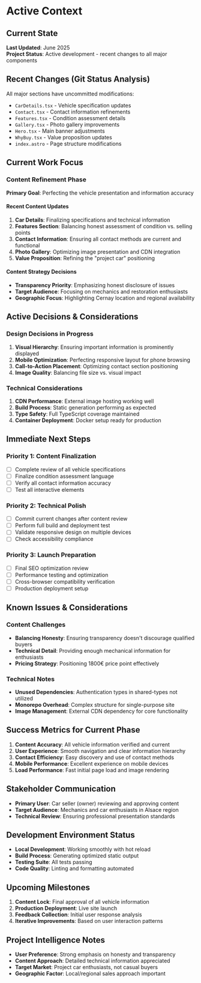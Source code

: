 # Active Context

## Current State

**Last Updated**: June 2025  
**Project Status**: Active development - recent changes to all major components

## Recent Changes (Git Status Analysis)

All major sections have uncommitted modifications:

- `CarDetails.tsx` - Vehicle specification updates
- `Contact.tsx` - Contact information refinements
- `Features.tsx` - Condition assessment details
- `Gallery.tsx` - Photo gallery improvements
- `Hero.tsx` - Main banner adjustments
- `WhyBuy.tsx` - Value proposition updates
- `index.astro` - Page structure modifications

## Current Work Focus

### Content Refinement Phase

**Primary Goal**: Perfecting the vehicle presentation and information accuracy

#### Recent Content Updates

1. **Car Details**: Finalizing specifications and technical information
2. **Features Section**: Balancing honest assessment of condition vs. selling points
3. **Contact Information**: Ensuring all contact methods are current and functional
4. **Photo Gallery**: Optimizing image presentation and CDN integration
5. **Value Proposition**: Refining the "project car" positioning

#### Content Strategy Decisions

- **Transparency Priority**: Emphasizing honest disclosure of issues
- **Target Audience**: Focusing on mechanics and restoration enthusiasts
- **Geographic Focus**: Highlighting Cernay location and regional availability

## Active Decisions & Considerations

### Design Decisions in Progress

1. **Visual Hierarchy**: Ensuring important information is prominently displayed
2. **Mobile Optimization**: Perfecting responsive layout for phone browsing
3. **Call-to-Action Placement**: Optimizing contact section positioning
4. **Image Quality**: Balancing file size vs. visual impact

### Technical Considerations

1. **CDN Performance**: External image hosting working well
2. **Build Process**: Static generation performing as expected
3. **Type Safety**: Full TypeScript coverage maintained
4. **Container Deployment**: Docker setup ready for production

## Immediate Next Steps

### Priority 1: Content Finalization

- [ ] Complete review of all vehicle specifications
- [ ] Finalize condition assessment language
- [ ] Verify all contact information accuracy
- [ ] Test all interactive elements

### Priority 2: Technical Polish

- [ ] Commit current changes after content review
- [ ] Perform full build and deployment test
- [ ] Validate responsive design on multiple devices
- [ ] Check accessibility compliance

### Priority 3: Launch Preparation

- [ ] Final SEO optimization review
- [ ] Performance testing and optimization
- [ ] Cross-browser compatibility verification
- [ ] Production deployment setup

## Known Issues & Considerations

### Content Challenges

- **Balancing Honesty**: Ensuring transparency doesn't discourage qualified buyers
- **Technical Detail**: Providing enough mechanical information for enthusiasts
- **Pricing Strategy**: Positioning 1800€ price point effectively

### Technical Notes

- **Unused Dependencies**: Authentication types in shared-types not utilized
- **Monorepo Overhead**: Complex structure for single-purpose site
- **Image Management**: External CDN dependency for core functionality

## Success Metrics for Current Phase

1. **Content Accuracy**: All vehicle information verified and current
2. **User Experience**: Smooth navigation and clear information hierarchy
3. **Contact Efficiency**: Easy discovery and use of contact methods
4. **Mobile Performance**: Excellent experience on mobile devices
5. **Load Performance**: Fast initial page load and image rendering

## Stakeholder Communication

- **Primary User**: Car seller (owner) reviewing and approving content
- **Target Audience**: Mechanics and car enthusiasts in Alsace region
- **Technical Review**: Ensuring professional presentation standards

## Development Environment Status

- **Local Development**: Working smoothly with hot reload
- **Build Process**: Generating optimized static output
- **Testing Suite**: All tests passing
- **Code Quality**: Linting and formatting automated

## Upcoming Milestones

1. **Content Lock**: Final approval of all vehicle information
2. **Production Deployment**: Live site launch
3. **Feedback Collection**: Initial user response analysis
4. **Iterative Improvements**: Based on user interaction patterns

## Project Intelligence Notes

- **User Preference**: Strong emphasis on honesty and transparency
- **Content Approach**: Detailed technical information appreciated
- **Target Market**: Project car enthusiasts, not casual buyers
- **Geographic Factor**: Local/regional sales approach important
